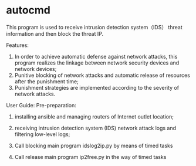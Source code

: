# autocmd
This program is used to receive intrusion detection system（IDS） threat information and then block the threat IP.

Features: 
1. In order to achieve automatic defense against network attacks, this program realizes the linkage between network security devices and network devices; 
2. Punitive blocking of network attacks and automatic release of resources after the punishment time; 
3. Punishment strategies are implemented according to the severity of network attacks.

User Guide:
Pre-preparation: 
1. installing ansible and managing routers of Internet outlet location; 
2. receiving intrusion detection system (IDS) network attack logs and filtering low-level logs;

1. Call blocking main program idslog2ip.py by means of timed tasks
2. Call release main program ip2free.py in the way of timed tasks
